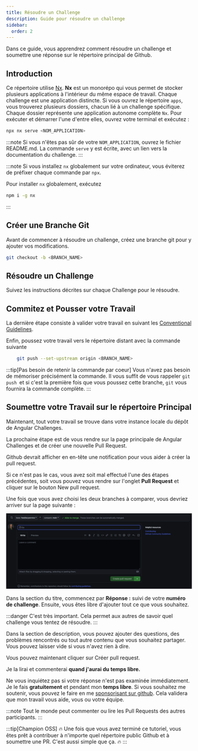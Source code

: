 ```yaml
---
title: Résoudre un Challenge
description: Guide pour résoudre un challenge
sidebar:
  order: 2
---
```


Dans ce guide, vous apprendrez comment résoudre un challenge et soumettre une réponse sur le répertoire principal de Github.

## Introduction

Ce répertoire utilise [Nx](https://nx.dev/getting-started/intro). <b>Nx</b> est un monorépo qui vous permet de stocker plusieurs applications à l'intérieur du même espace de travail. Chaque challenge est une application distincte. Si vous ouvrez le répertoire `apps`, vous trouverez plusieurs dossiers, chacun lié à un challenge spécifique. Chaque dossier représente une application autonome complète `Nx`. Pour exécuter et démarrer l'une d'entre elles, ouvrez votre terminal et exécutez :

```bash
npx nx serve <NOM_APPLICATION>
```

:::note
Si vous n'êtes pas sûr de votre `NOM_APPLICATION`, ouvrez le fichier README.md. La commande `serve` y est écrite, avec un lien vers la documentation du challenge.
:::

:::note
Si vous installez `nx` globalement sur votre ordinateur, vous éviterez de préfixer chaque commande par `npx`.

Pour installer `nx` globalement, exécutez

```bash
npm i -g nx
```

:::

## Créer une Branche Git

Avant de commencer à résoudre un challenge, créez une branche git pour y ajouter vos modifications.

```bash
git checkout -b <BRANCH_NAME>
```

## Résoudre un Challenge

Suivez les instructions décrites sur chaque Challenge pour le résoudre.

## Commitez et Pousser votre Travail

La dernière étape consiste à valider votre travail en suivant les [Conventional Guidelines](https://www.conventionalcommits.org/en/v1.0.0/).

Enfin, poussez votre travail vers le répertoire distant avec la commande suivante

```bash
    git push --set-upstream origin <BRANCH_NAME>
```

:::tip[Pas besoin de retenir la commande par coeur]
Vous n'avez pas besoin de mémoriser précisément la commande. Il vous suffit de vous rappeler `git push `et si c'est la première fois que vous poussez cette branche, `git` vous fournira la commande complète.
:::

## Soumettre votre Travail sur le répertoire Principal

Maintenant, tout votre travail se trouve dans votre instance locale du dépôt de Angular Challenges.

La prochaine étape est de vous rendre sur la page principale de Angular Challenges et de créer une nouvelle Pull Request.

Github devrait afficher en en-tête une notification pour vous aider à créer la pull request.

Si ce n'est pas le cas, vous avez soit mal effectué l'une des étapes précédentes, soit vous pouvez vous rendre sur l'onglet <b>Pull Request</b> et cliquer sur le bouton <span class="github-success-btn">New pull request</span>.

Une fois que vous avez choisi les deux branches à comparer, vous devriez arriver sur la page suivante :

![New pull request screen](../../../../assets/new-pull-request.png)

Dans la section du titre, commencez par <b>Réponse :</b> suivi de votre <b>numéro de challenge</b>. Ensuite, vous êtes libre d'ajouter tout ce que vous souhaitez.

:::danger
C'est très important. Cela permet aux autres de savoir quel challenge vous tentez de résoudre.
:::

Dans la section de description, vous pouvez ajouter des questions, des problèmes rencontrés ou tout autre contenu que vous souhaitez partager. Vous pouvez laisser vide si vous n'avez rien à dire.

Vous pouvez maintenant cliquer sur <span class="github-success-btn">Créer pull request</span>.

Je la lirai et commenterai <b>quand j'aurai du temps libre.</b>

<p class="important-block">Ne vous inquiétez pas si votre réponse n'est pas examinée immédiatement. Je le fais <b>gratuitement</b> et pendant mon <b>temps libre</b>. Si vous souhaitez me soutenir, vous pouvez le faire en me <a href="https://github.com/sponsors/tomalaforge">sponsorisant sur github</a>. Cela validera que mon travail vous aide, vous ou votre équipe.</p>

:::note
Tout le monde peut commenter ou lire les Pull Requests des autres participants.
:::

:::tip[Champion OSS]
🔥 Une fois que vous avez terminé ce tutoriel, vous êtes prêt à contribuer à n'importe quel répertoire public Github et à soumettre une PR. C'est aussi simple que ça. 🔥
:::
